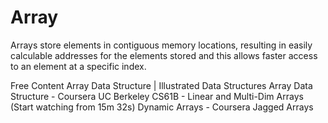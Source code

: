 # Array

Arrays store elements in contiguous memory locations, resulting in easily calculable addresses for the elements stored and this allows faster access to an element at a specific index.

<ResourceGroupTitle>Free Content</ResourceGroupTitle>
<BadgeLink colorScheme='red' badgeText='Watch' href='https://www.youtube.com/watch?v=QJNwK2uJyGs'>Array Data Structure | Illustrated Data Structures</BadgeLink>
<BadgeLink colorScheme='red' badgeText='Watch' href='https://www.coursera.org/lecture/data-structures/arrays-OsBSF'>Array Data Structure - Coursera</BadgeLink>
<BadgeLink colorScheme='red' badgeText='Watch' href='https://archive.org/details/ucberkeley_webcast_Wp8oiO_CZZE'>UC Berkeley CS61B - Linear and Multi-Dim Arrays (Start watching from 15m 32s)</BadgeLink>
<BadgeLink colorScheme='red' badgeText='Watch' href='https://www.coursera.org/lecture/data-structures/dynamic-arrays-EwbnV'>Dynamic Arrays - Coursera</BadgeLink>
<BadgeLink colorScheme='red' badgeText='Watch' href='https://www.youtube.com/watch?v=1jtrQqYpt7g'>Jagged Arrays</BadgeLink>
